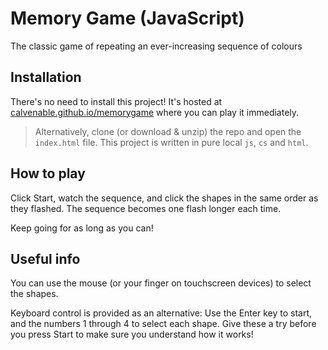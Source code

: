 # Memory Game (JavaScript)
The classic game of repeating an ever-increasing sequence of colours

## Installation
There's no need to install this project! It's hosted at [calvenable.github.io/memorygame](https://calvenable.github.io/memorygame) where you can play it immediately.

>Alternatively, clone (or download & unzip) the repo and open the `index.html` file. This project is written in pure local `js`, `cs` and `html`.

## How to play
Click Start, watch the sequence, and click the shapes in the same order as they flashed. The sequence becomes one flash longer each time.

Keep going for as long as you can!

## Useful info
You can use the mouse (or your finger on touchscreen devices) to select the shapes.

Keyboard control is provided as an alternative: Use the Enter key to start, and the numbers 1 through 4 to select each shape. Give these a try before you press Start to make sure you understand how it works!